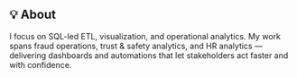 ## 💡 About

I focus on SQL-led ETL, visualization, and operational analytics. My work spans fraud operations, trust & safety analytics, and HR analytics — delivering dashboards and automations that let stakeholders act faster and with confidence.